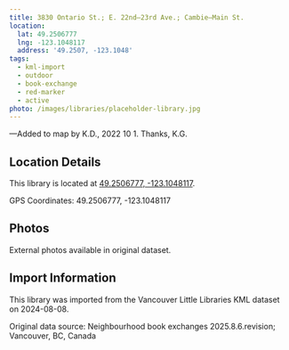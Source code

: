 ```yaml
---
title: 3830 Ontario St.; E. 22nd—23rd Ave.; Cambie—Main St.
location:
  lat: 49.2506777
  lng: -123.1048117
  address: '49.2507, -123.1048'
tags:
  - kml-import
  - outdoor
  - book-exchange
  - red-marker
  - active
photo: /images/libraries/placeholder-library.jpg
---
```

—Added to map by K.D., 2022 10 1. Thanks, K.G.

## Location Details

This library is located at [49.2506777, -123.1048117](https://www.google.com/maps?q=49.2506777,-123.1048117).

GPS Coordinates: 49.2506777, -123.1048117

## Photos

External photos available in original dataset.

## Import Information

This library was imported from the Vancouver Little Libraries KML dataset on 2024-08-08.

Original data source: Neighbourhood book exchanges 2025.8.6.revision; Vancouver, BC, Canada

